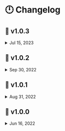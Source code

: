 # :clock12: Changelog

## :date: v1.0.3

<details><summary>Jul 15, 2023</summary>

**project**

- update: README.
- update(.vscode): `bracketPairs` change **true**, enable `linkedEditing`.

**moon**

- remove keys `keywords`, `author` and `license` from package.json.

**sun**

- add: new prefix `$` for styled-components `props`.
- update: db `new morning issue` at `#34`.
- update: engine `node` v18 and `pnpm` v8.
- update(deps): to latest.
- remove: keys `name`,`author`, `description`, `keywords`, `author` and `license` from package.json.
- remove: don't commit `next-env.d.ts` file.
- remove: `.eslintignore` file, instead use `ignorePatterns` in **.eslintrc.json** file.

</details>

## :date: v1.0.2

<details><summary>Sep 30, 2022</summary>

**project**

- add Sun and Moon docs.
- add .editorconfig.
- remove node ci
- update README.

**moon**

- add redirect to vercel site

**sun**

- Remove ApexChart Heatmap.
- Add pnpm as package manager.
- Add @nivo/heatmap.
- Add heatmap legends.
- Update db.

</details>

## :date: v1.0.1

<details><summary>Aug 31, 2022</summary>

**project**

- fix github workflows (labeler, node).
- setup settings from vscode.
- add vercelignore.
- add changelog in readme(root).

**moon**

- update deps (prettier, react-router-dom)
- update db weekly issues (current at #40) from moon.
- build the website and publish on gh-pages branch.
- remove unused nivo script.
- remove theme provider from styled components.
- remove duplicated styles.
- remove glitch effect in 404 page aka nomatch.
- fixed readme, prettier, prettierignore.
- add disabled property in heatmap buttons.
- add prettier --cache flag in package.json script.

**sun**

- fix and use my own apexchart wrapper.
- add gradients in svg vectors.
</details>

## :date: v1.0.0

<details><summary>Jun 16, 2022</summary>

**project**

- CRA in [moon](moon) codebase deprecated, starting on NEXT JS [sun](sun) codebase [`e0e417a`](https://github.com/falsepopsky/vagabond-hiatus-chart/commit/e0e417a73a2cc0aeeddab368b1cc28ab047e2d81)
</details>
